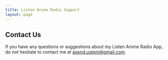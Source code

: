```yaml
---
title: Listen Anime Radio Support
layout: page
---
```


## Contact Us

If you have any questions or suggestions about my Listen Anime Radio App, do not hesitate to contact me at asend.ustem@gmail.com.
